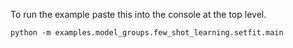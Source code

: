 To run the example paste this into the console at the top level.

~~~
python -m examples.model_groups.few_shot_learning.setfit.main
~~~